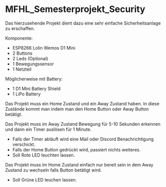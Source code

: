 # MFHL_Semesterprojekt_Security


Das hierzusehende Projekt dient dazu eine sehr einfache Sicherheitsanlage zu erschaffen. 

Komponente:
  * ESP8266 Lolin Wemos D1 Mini 
  * 2 Buttons
  * 2 Leds (Optional) 
  * 1 Bewegungssensor
  * 1 Netzteil
  
  Möglicherweise mit Battery:
   * 1 D1 Mini Battery Shield
   * 1 LiPo Battery
  
Das Projekt muss ein Home Zustand und ein Away Zustand haben. 
  In diese Zustände kommt man indem man den Home Button oder Away Button betätigt.

Das Projekt muss im Away Zustand Bewegung für 5-10 Sekunden erkennen und dann ein Timer auslösen für 1 Minute. 
  * Falls der Timer abläuft wird eine Mail oder Discord Benachrichtigung verschickt.
  * Falls der Home Button gedrückt wird, passiert nichts weiteres.
  * Soll Rote LED leuchten lassen.

Das Projekt muss im Home Zustand einfach nur bereit sein in dem Away Zustand zu wechseln falls Button betätigt wird.
 * Soll Grüne LED leuchen lassen. 
  
